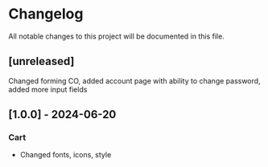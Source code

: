 # Changelog

All notable changes to this project will be documented in this file.

## [unreleased]
Changed forming CO, added account page with ability to change password, added more input fields

## [1.0.0] - 2024-06-20

### Cart

- Changed fonts, icons, style

<!-- generated by git-cliff -->
